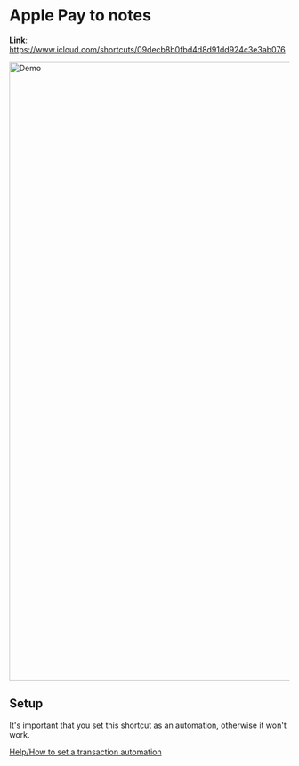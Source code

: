 # Apple Pay to notes

**Link**: https://www.icloud.com/shortcuts/09decb8b0fbd4d8d91dd924c3e3ab076

<img width="1112" alt="Demo" src="https://github.com/user-attachments/assets/a601f117-aa94-4719-8767-f69d73e37e1d">

## Setup
It's important that you set this shortcut as an automation, otherwise it won't work. 

[Help/How to set a transaction automation](../Help/How%20to%20set%20a%20transaction%20automation/)
